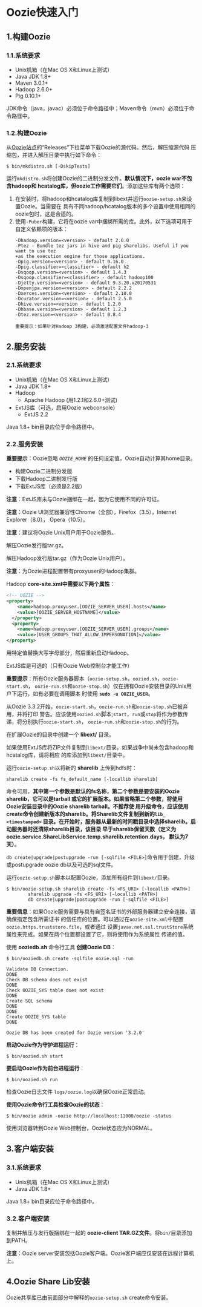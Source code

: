 Oozie快速入门
================================================================================
## 1.构建Oozie

### 1.1.系统要求
+ Unix机箱（在Mac OS X和Linux上测试）
+ Java JDK 1.8+
+ Maven 3.0.1+
+ Hadoop 2.6.0+
+ Pig 0.10.1+

JDK命令（java，javac）必须位于命令路径中；Maven命令（mvn）必须位于命令路径中。

### 1.2.构建Oozie
从[Oozie站点](oozie.apache.org/)的“Releases”下拉菜单下载Oozie的源代码。然后，解压缩源代码
压缩包，并进入解压目录中执行如下命令：
```shell 
$ bin/mkdistro.sh [-DskipTests]
```
运行`mkdistro.sh`将创建Oozie的二进制分发文件。**默认情况下，oozie war不包含hadoop和
hcatalog库，但oozie工作需要它们**。添加这些库有两个选项：
1. 在安装时，将hadoop和hcatalog库复制到libext并运行`oozie-setup.sh`来设置Oozie。当需要在
具有不同hadoop/hcatalog版本的多个设置中使用相同的oozie包时，这是合适的。
2. 使用`-Puber`构建，它将在oozie var中捆绑所需的库。此外，以下选项可用于自定义依赖项的版本：
    ```
    -Dhadoop.version=<version> - default 2.6.0
    -Ptez - Bundle tez jars in hive and pig sharelibs. Useful if you want to use tez
    +as the execution engine for those applications.
    -Dpig.version=<version> - default 0.16.0
    -Dpig.classifier=<classifier> - default h2
    -Dsqoop.version=<version> - default 1.4.3
    -Dsqoop.classifier=<classifier> - default hadoop100
    -Djetty.version=<version> - default 9.3.20.v20170531
    -Dopenjpa.version=<version> - default 2.2.2
    -Dxerces.version=<version> - default 2.10.0
    -Dcurator.version=<version> - default 2.5.0
    -Dhive.version=<version - default 1.2.0
    -Dhbase.version=<version> - default 1.2.3
    -Dtez.version=<version> - default 0.8.4

    重要提示：如果针对Hadoop 3构建，必须激活配置文件hadoop-3
    ```

## 2.服务安装

### 2.1.系统要求
+ Unix机箱（在Mac OS X和Linux上测试）
+ Java JDK 1.8+
+ Hadoop
    - Apache Hadoop (用1.2.1和2.6.0+测试)
+ ExtJS库（可选，启用Oozie webconsole）
    - ExtJS 2.2

Java 1.8+ bin目录应位于命令路径中。

### 2.2.服务安装
**重要提示**：Oozie忽略 *`OOZIE_HOME`* 的任何设定值，Oozie自动计算其home目录。
+ 构建Oozie二进制分发版
+ 下载Hadoop二进制发行版
+ 下载ExtJS库（必须是2.2版）

**注意**：ExtJS库未与Oozie捆绑在一起，因为它使用不同的许可证。

**注意**：Oozie UI浏览器兼容性Chrome（全部），Firefox（3.5），Internet Explorer（8.0），
Opera（10.5）。

**注意**：建议将Oozie Unix用户用于Oozie服务。

解压Oozie发行版tar.gz。

解压Hadoop发行版tar.gz（作为Oozie Unix用户）。

**注意**：为Oozie进程配置带有proxyuser的Hadoop集群。

Hadoop **core-site.xml中需要以下两个属性**：
```xml
<!-- OOZIE -->
<property>
    <name>hadoop.proxyuser.[OOZIE_SERVER_USER].hosts</name>
    <value>[OOZIE_SERVER_HOSTNAME]</value>
  </property>
  <property>
    <name>hadoop.proxyuser.[OOZIE_SERVER_USER].groups</name>
    <value>[USER_GROUPS_THAT_ALLOW_IMPERSONATION]</value>
</property>
```
用特定值替换大写字母部分，然后重新启动Hadoop。

ExtJS库是可选的（只有Oozie Web控制台才能工作）

**重要提示**：所有Oozie服务器脚本（`oozie-setup.sh`，`oozied.sh`，`oozie-start.sh`，
`oozie-run.sh`和`oozie-stop.sh`）仅在拥有Oozie安装目录的Unix用户下运行，如有必要在调用脚本
时使用 **`sudo -u OOZIE_USER`**。

从Oozie 3.3.2开始，`oozie-start.sh`，`oozie-run.sh`和`oozie-stop.sh`已被弃用，并将打印
警告。应该使用`oozied.sh`脚本;`start`，`run`或`stop`将作为参数传递，将分别执行`oozie-start.sh`，
`oozie-run.sh`和`oozie-stop.sh`的行为。

在扩展Oozie的目录中创建一个 **libext/** 目录。

如果使用ExtJS库将ZIP文件复制到`libext/`目录。如果战争中尚未包含hadoop和hcatalog库，请将相应
的库添加到`libext/`目录中。

运行`oozie-setup.sh`以将新的 **sharelib** 上传到hdfs时：
```shell
sharelib create -fs fs_default_name [-locallib sharelib]
```
命令可用，**其中第一个参数是默认的fs名称，第二个参数是要安装的Oozie sharelib，它可以是tarball
或它的扩展版本。如果省略第二个参数，将使用Oozie安装目录中的Oozie sharelib tarball。不推荐使
用升级命令，应该使用create命令创建新版本的sharelib。将Sharelib文件复制到新的`lib_ <timestamped>`
目录。在开始时，服务器从最新的时间戳目录中选择sharelib。启动服务器时还清除sharelib目录，该目录
早于sharelib保留天数（定义为oozie.service.ShareLibService.temp.sharelib.retention.days，
默认为7天）**。

`db create|upgrade|postupgrade -run [-sqlfile <FILE>]`命令用于创建，升级或postupgrade 
oozie db以及可选的sql文件。

运行`oozie-setup.sh`脚本以配置Oozie，添加所有组件到`libext/`目录。
```shell
$ bin/oozie-setup.sh sharelib create -fs <FS_URI> [-locallib <PATH>]
        sharelib upgrade -fs <FS_URI> [-locallib <PATH>]
        db create|upgrade|postupgrade -run [-sqlfile <FILE>]
```

**重要信息**：如果Oozie服务需要与具有自签名证书的外部服务器建立安全连接，请确保指定包含所需证书
的信任库的位置。可以通过在`oozie-site.xml`中配置`oozie.https.truststore.file`，或者通过
设置`javax.net.ssl.trustStore`系统属性来完成。如果在两个位置都设置了它，则将使用作为系统属性
传递的值。

使用 **ooziedb.sh** 命令行工具 **创建Oozie DB**：
```shell
$ bin/ooziedb.sh create -sqlfile oozie.sql -run
```
```
Validate DB Connection.
DONE
Check DB schema does not exist
DONE
Check OOZIE_SYS table does not exist
DONE
Create SQL schema
DONE
DONE
Create OOZIE_SYS table
DONE

Oozie DB has been created for Oozie version '3.2.0'
```
**启动Oozie作为守护进程运行**：
```shell
$ bin/oozied.sh start
```
**要启动Oozie作为前台进程运行**：
```shell
$ bin/oozied.sh run
```
检查Oozie日志文件 `logs/oozie.log`以确保Oozie正常启动。

**使用Oozie命令行工具检查Oozie的状态**：
```shell
$ bin/oozie admin -oozie http://localhost:11000/oozie -status
```
使用浏览器转到Oozie Web控制台，Oozie状态应为NORMAL。

## 3.客户端安装

### 3.1.系统要求
+ Unix机箱（在Mac OS X和Linux上测试）
+ Java JDK 1.8+

Java 1.8+ bin目录应位于命令路径中。

### 3.2.客户端安装
复制并解压与发行版捆绑在一起的 **oozie-client TAR.GZ文件**。将`bin/`目录添加到PATH。

**注意**：Oozie server安装包括Oozie客户端。Oozie客户端应仅安装在远程计算机上。

## 4.Oozie Share Lib安装
Oozie共享库已由前面部分中解释的`oozie-setup.sh` create命令安装。